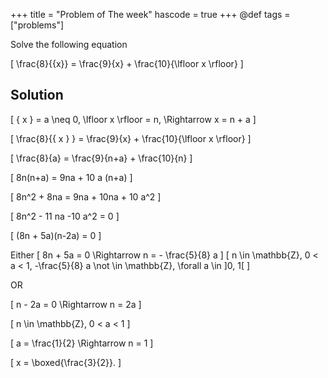 +++
title = "Problem of The week"
hascode = true
+++
@def tags = ["problems"]

Solve the following equation 

\[
    \frac{8}{\{x\}} = \frac{9}{x} + \frac{10}{\lfloor x \rfloor}
\]

## Solution 

\[
    \{ x \} = a \neq 0,  \lfloor x \rfloor = n, \Rightarrow x = n + a
\]

\[
    \frac{8}{\{ x \} } = \frac{9}{x} + \frac{10}{\lfloor x \rfloor} 
\]

\[
    \frac{8}{a} = \frac{9}{n+a} + \frac{10}{n}
\]

\[
    8n(n+a) = 9na + 10 a (n+a)
\]

\[
    8n^2 + 8na = 9na + 10na + 10 a^2
\]

\[
    8n^2 - 11 na -10 a^2 = 0
\]

\[
    (8n + 5a)(n-2a) = 0
\]

Either 
\[
    8n + 5a = 0 \Rightarrow n = - \frac{5}{8} a
\]
\[
    n \in \mathbb{Z}, 0 < a < 1, -\frac{5}{8} a \not \in \mathbb{Z}, \forall a \in ]0, 1[
\]

OR 

\[
    n - 2a = 0 \Rightarrow n = 2a
\]

\[
    n \in \mathbb{Z}, 0 < a < 1
\]

\[
    a = \frac{1}{2} \Rightarrow n = 1
\]

\[
    x = \boxed{\frac{3}{2}}.
\]

